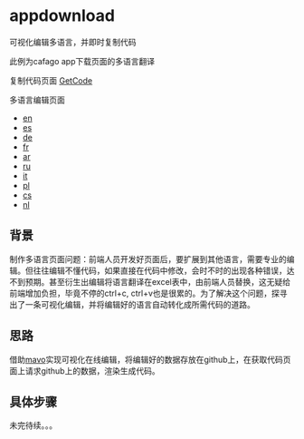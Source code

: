 # appdownload
可视化编辑多语言，并即时复制代码

此例为cafago app下载页面的多语言翻译

复制代码页面
[GetCode](https://tomtopfe.github.io/appdownload/cafago)

多语言编辑页面
* [en](https://tomtopfe.github.io/appdownload/cafago/en/) 
* [es](https://tomtopfe.github.io/appdownload/cafago/es/) 
* [de](https://tomtopfe.github.io/appdownload/cafago/de/) 
* [fr](https://tomtopfe.github.io/appdownload/cafago/fr/) 
* [ar](https://tomtopfe.github.io/appdownload/cafago/ar/)
* [ru](https://tomtopfe.github.io/appdownload/cafago/ru/)
* [it](https://tomtopfe.github.io/appdownload/cafago/it/)
* [pl](https://tomtopfe.github.io/appdownload/cafago/pl/)
* [cs](https://tomtopfe.github.io/appdownload/cafago/cs/)
* [nl](https://tomtopfe.github.io/appdownload/cafago/nl/)


## 背景
制作多语言页面问题：前端人员开发好页面后，要扩展到其他语言，需要专业的编辑。但往往编辑不懂代码，如果直接在代码中修改，会时不时的出现各种错误，达不到预期。甚至衍生出编辑将语言翻译在excel表中，由前端人员替换，这无疑给前端增加负担，毕竟不停的ctrl+c, ctrl+v也是很累的。为了解决这个问题，探寻出了一条可视化编辑，并将编辑好的语言自动转化成所需代码的道路。

## 思路
借助[mavo](http://mavo.io)实现可视化在线编辑，将编辑好的数据存放在github上，在获取代码页面上请求github上的数据，渲染生成代码。

## 具体步骤

未完待续。。。
